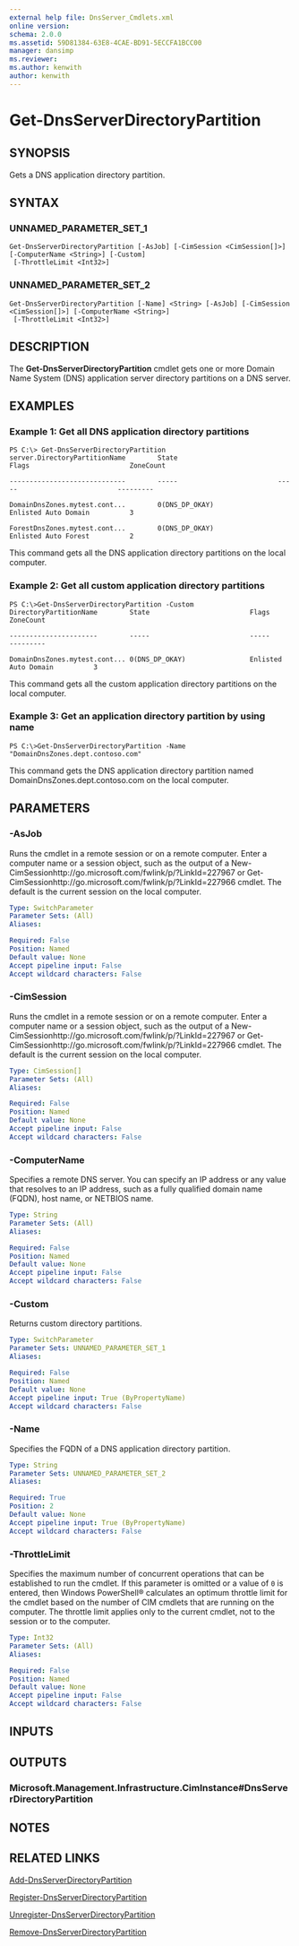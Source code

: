 ```yaml
---
external help file: DnsServer_Cmdlets.xml
online version: 
schema: 2.0.0
ms.assetid: 59D81384-63E8-4CAE-BD91-5ECCFA1BCC00
manager: dansimp
ms.reviewer:
ms.author: kenwith
author: kenwith
---
```


# Get-DnsServerDirectoryPartition

## SYNOPSIS
Gets a DNS application directory partition.

## SYNTAX

### UNNAMED_PARAMETER_SET_1
```
Get-DnsServerDirectoryPartition [-AsJob] [-CimSession <CimSession[]>] [-ComputerName <String>] [-Custom]
 [-ThrottleLimit <Int32>]
```

### UNNAMED_PARAMETER_SET_2
```
Get-DnsServerDirectoryPartition [-Name] <String> [-AsJob] [-CimSession <CimSession[]>] [-ComputerName <String>]
 [-ThrottleLimit <Int32>]
```

## DESCRIPTION
The **Get-DnsServerDirectoryPartition** cmdlet gets one or more Domain Name System (DNS) application server directory partitions on a DNS server.

## EXAMPLES

### Example 1: Get all DNS application directory partitions
```
PS C:\> Get-DnsServerDirectoryPartition
server.DirectoryPartitionName        State                         Flags                         ZoneCount

-----------------------------        -----                         -----                         ---------

DomainDnsZones.mytest.cont...        0(DNS_DP_OKAY)                Enlisted Auto Domain          3

ForestDnsZones.mytest.cont...        0(DNS_DP_OKAY)                Enlisted Auto Forest          2
```

This command gets all the DNS application directory partitions on the local computer.

### Example 2: Get all custom application directory partitions
```
PS C:\>Get-DnsServerDirectoryPartition -Custom
DirectoryPartitionName        State                         Flags                         ZoneCount

----------------------        -----                         -----                         ---------

DomainDnsZones.mytest.cont... 0(DNS_DP_OKAY)                Enlisted Auto Domain          3
```

This command gets all the custom application directory partitions on the local computer.

### Example 3: Get an application directory partition by using name
```
PS C:\>Get-DnsServerDirectoryPartition -Name "DomainDnsZones.dept.contoso.com"
```

This command gets the DNS application directory partition named DomainDnsZones.dept.contoso.com on the local computer.

## PARAMETERS

### -AsJob
Runs the cmdlet in a remote session or on a remote computer.
Enter a computer name or a session object, such as the output of a New-CimSessionhttp://go.microsoft.com/fwlink/p/?LinkId=227967 or Get-CimSessionhttp://go.microsoft.com/fwlink/p/?LinkId=227966 cmdlet.
The default is the current session on the local computer.

```yaml
Type: SwitchParameter
Parameter Sets: (All)
Aliases: 

Required: False
Position: Named
Default value: None
Accept pipeline input: False
Accept wildcard characters: False
```

### -CimSession
Runs the cmdlet in a remote session or on a remote computer.
Enter a computer name or a session object, such as the output of a New-CimSessionhttp://go.microsoft.com/fwlink/p/?LinkId=227967 or Get-CimSessionhttp://go.microsoft.com/fwlink/p/?LinkId=227966 cmdlet.
The default is the current session on the local computer.

```yaml
Type: CimSession[]
Parameter Sets: (All)
Aliases: 

Required: False
Position: Named
Default value: None
Accept pipeline input: False
Accept wildcard characters: False
```

### -ComputerName
Specifies a remote DNS server.
You can specify an IP address or any value that resolves to an IP address, such as a fully qualified domain name (FQDN), host name, or NETBIOS name.

```yaml
Type: String
Parameter Sets: (All)
Aliases: 

Required: False
Position: Named
Default value: None
Accept pipeline input: False
Accept wildcard characters: False
```

### -Custom
Returns custom directory partitions.

```yaml
Type: SwitchParameter
Parameter Sets: UNNAMED_PARAMETER_SET_1
Aliases: 

Required: False
Position: Named
Default value: None
Accept pipeline input: True (ByPropertyName)
Accept wildcard characters: False
```

### -Name
Specifies the FQDN of a DNS application directory partition.

```yaml
Type: String
Parameter Sets: UNNAMED_PARAMETER_SET_2
Aliases: 

Required: True
Position: 2
Default value: None
Accept pipeline input: True (ByPropertyName)
Accept wildcard characters: False
```

### -ThrottleLimit
Specifies the maximum number of concurrent operations that can be established to run the cmdlet.
If this parameter is omitted or a value of `0` is entered, then Windows PowerShell® calculates an optimum throttle limit for the cmdlet based on the number of CIM cmdlets that are running on the computer.
The throttle limit applies only to the current cmdlet, not to the session or to the computer.

```yaml
Type: Int32
Parameter Sets: (All)
Aliases: 

Required: False
Position: Named
Default value: None
Accept pipeline input: False
Accept wildcard characters: False
```

## INPUTS

## OUTPUTS

### Microsoft.Management.Infrastructure.CimInstance#DnsServerDirectoryPartition

## NOTES

## RELATED LINKS

[Add-DnsServerDirectoryPartition](./Add-DnsServerDirectoryPartition.md)

[Register-DnsServerDirectoryPartition](./Register-DnsServerDirectoryPartition.md)

[Unregister-DnsServerDirectoryPartition](./Unregister-DnsServerDirectoryPartition.md)

[Remove-DnsServerDirectoryPartition](./Remove-DnsServerDirectoryPartition.md)

